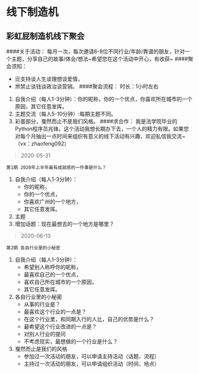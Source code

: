 线下制造机
==
彩虹屁制造机线下聚会
--
####关于活动：
每月一次，每次邀请6-8位不同行业/年龄/靠谱的朋友，针对一个主题，分享自己的故事/体会/想法~希望您在这个活动中开心，有收获~
####聚会须知：
- 🈴支持谈人生谈理想谈爱情，
- 🈲禁止谈钱谈政治谈营销。
####聚会流程：
时长：1小时左右
1. 自我介绍（每人1-3分钟）：你的昵称，你的一个优点，你喜欢所在城市的一个原因，其它任意发挥。
2. 主题交流（每人5-10分钟）:每期主题不同。
3. 彩蛋部分，戛然而止不是我们风格。
####求合作：
我是法学院毕业的Python程序员兆锋。这个活动我想长期办下去，一个人的精力有限。如果您对每个月抽出一点时间来组织有意义的线下活动有兴趣，欢迎私信我交流~（vx：zhaofeng092）

> 2020-05-31
```text
第1期 2020年上半年最有成就感的一件事是什么？
```
1. 自我介绍（每人1-3分钟）：
	- 你的昵称，
	- 你的一个优点，
	- 你喜欢广州的一个地方，
	- 其它任意发挥。
2. 主题
3. 增加话题：现在最想去的一个地方是哪里？

> 2020-06-13
```text
第2期 各自行业里的小秘密
```
1. 自我介绍（每人1-3分钟）：
	- 希望别人称呼你的昵称，
	- 最喜欢自己的一个优点，
	- 喜欢自己所在城市的一个原因，
	- 其它任意发挥。
2. 各自行业里的小秘密
    - 从事的行业是？
    - 最喜欢这个行业的一点是？
    - 在这个行业里，和同期入行的人比，自己的优势是什么？
    - 最希望这个行业改进的一点是？
    - 对别人行业的提问
    - 不考虑现实，最想做的一个行业是什么？
3. 戛然而止是我们的风格
    - 参加过一次活动的朋友，可以申请主持活动（话题、流程）
    - 主持过一次活动的朋友，可以申请组织活动（时间、地点）